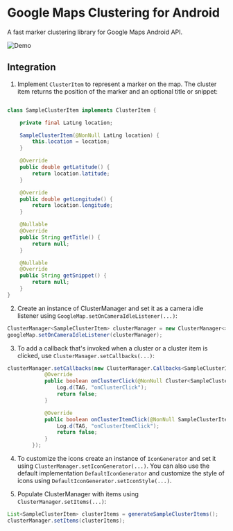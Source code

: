 # Google Maps Clustering for Android

A fast marker clustering library for Google Maps Android API. 

![Demo](art/demo.gif)

## Integration
1. Implement `ClusterItem` to represent a marker on the map. The cluster item returns the position of the marker and an optional title or snippet:

```java

class SampleClusterItem implements ClusterItem {

    private final LatLng location;

    SampleClusterItem(@NonNull LatLng location) {
        this.location = location;
    }

    @Override
    public double getLatitude() {
        return location.latitude;
    }

    @Override
    public double getLongitude() {
        return location.longitude;
    }

    @Nullable
    @Override
    public String getTitle() {
        return null;
    }

    @Nullable
    @Override
    public String getSnippet() {
        return null;
    }
}
```

2. Create an instance of ClusterManager and set it as a camera idle listener using `GoogleMap.setOnCameraIdleListener(...)`:

```java
ClusterManager<SampleClusterItem> clusterManager = new ClusterManager<>(context, googleMap);
googleMap.setOnCameraIdleListener(clusterManager);
```

3. To add a callback that's invoked when a cluster or a cluster item is clicked, use `ClusterManager.setCallbacks(...)`:

```java
clusterManager.setCallbacks(new ClusterManager.Callbacks<SampleClusterItem>() {
            @Override
            public boolean onClusterClick(@NonNull Cluster<SampleClusterItem> cluster) {
                Log.d(TAG, "onClusterClick");
                return false;
            }

            @Override
            public boolean onClusterItemClick(@NonNull SampleClusterItem clusterItem) {
                Log.d(TAG, "onClusterItemClick");
                return false;
            }
        });
```

4. To customize the icons create an instance of `IconGenerator` and set it using `ClusterManager.setIconGenerator(...)`. You can also use the default implementation `DefaultIconGenerator` and customize the style of icons using `DefaultIconGenerator.setIconStyle(...)`.

5. Populate ClusterManager with items using `ClusterManager.setItems(...)`:

```java
List<SampleClusterItem> clusterItems = generateSampleClusterItems();
clusterManager.setItems(clusterItems);
```
